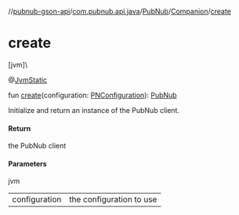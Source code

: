 //[pubnub-gson-api](../../../../index.md)/[com.pubnub.api.java](../../index.md)/[PubNub](../index.md)/[Companion](index.md)/[create](create.md)

# create

[jvm]\

@[JvmStatic](https://kotlinlang.org/api/latest/jvm/stdlib/kotlin-stdlib/kotlin.jvm/-jvm-static/index.html)

fun [create](create.md)(configuration: [PNConfiguration](../../../com.pubnub.api.java.v2/-p-n-configuration/index.md)): [PubNub](../index.md)

Initialize and return an instance of the PubNub client.

#### Return

the PubNub client

#### Parameters

jvm

| | |
|---|---|
| configuration | the configuration to use |
